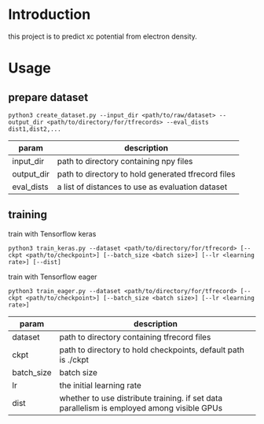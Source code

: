 # Introduction

this project is to predict xc potential from electron density.

# Usage

## prepare dataset

```shell
python3 create_dataset.py --input_dir <path/to/raw/dataset> --output_dir <path/to/directory/for/tfrecords> --eval_dists dist1,dist2,...
```

|param | description |
|------|---------|
|input_dir| path to directory containing npy files |
|output_dir| path to directory to hold generated tfrecord files |
|eval_dists| a list of distances to use as evaluation dataset | 

## training

train with Tensorflow keras

```shell
python3 train_keras.py --dataset <path/to/directory/for/tfrecord> [--ckpt <path/to/checkpoint>] [--batch_size <batch size>] [--lr <learning rate>] [--dist]
```

train with Tensorflow eager

```shell
python3 train_eager.py --dataset <path/to/directory/for/tfrecord> [--ckpt <path/to/checkpoint>] [--batch_size <batch size>] [--lr <learning rate>]
```

|param | description |
|------|-------------|
|dataset| path to directory containing tfrecord files|
|ckpt| path to directory to hold checkpoints, default path is ./ckpt |
|batch_size| batch size|
|lr | the initial learning rate|
|dist| whether to use distribute training. if set data parallelism is employed among visible GPUs |
